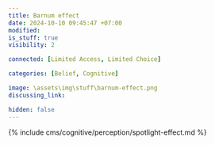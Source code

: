 ```yaml
---
title: Barnum effect
date: 2024-10-10 09:45:47 +07:00
modified: 
is_stuff: true
visibility: 2

connected: [Limited Access, Limited Choice]

categories: [Belief, Cognitive]

image: \assets\img\stuff\barnum-effect.png
discussing_link: 

hidden: false
---
```


{% include cms/cognitive/perception/spotlight-effect.md %}